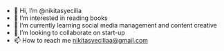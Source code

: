 - 👋 Hi, I’m @nikitasyecilia
- 👀 I’m interested in reading books
- 🌱 I’m currently learning social media management and content creative  
- 💞️ I’m looking to collaborate on start-up
- 📫 How to reach me nikitasyeciliaa@gmail.com

<!---
nikitasyecilia/nikitasyecilia is a ✨ special ✨ repository because its `README.md` (this file) appears on your GitHub profile.
You can click the Preview link to take a look at your changes.
--->
